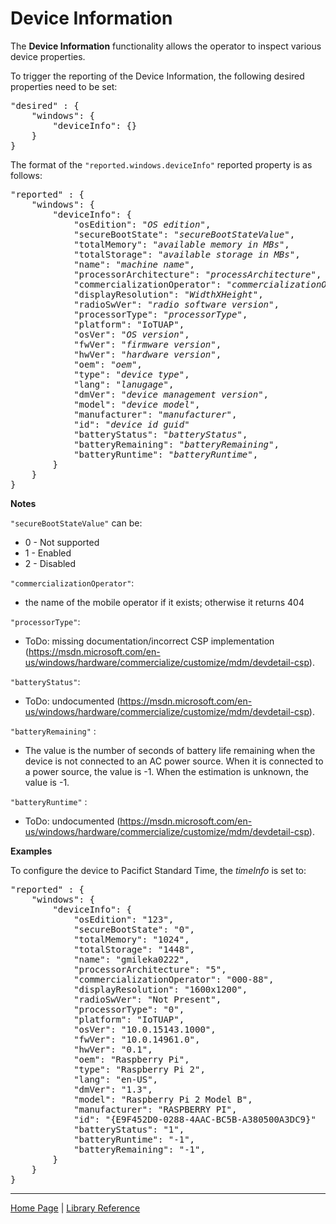 # Device Information

The **Device Information** functionality allows the operator to inspect various device properties.

To trigger the reporting of the Device Information, the following desired properties need to be set:

<pre>
"desired" : {
    "windows": {
        "deviceInfo": {}
    }
}
</pre>

The format of the `"reported.windows.deviceInfo"` reported property is as follows:

<pre>
"reported" : {
    "windows": {
        "deviceInfo": {
            "osEdition": "<i>OS edition</i>",
            "secureBootState": "<i>secureBootStateValue</i>",
            "totalMemory": "<i>available memory in MBs</i>",
            "totalStorage": "<i>available storage in MBs</i>",
            "name": "<i>machine name</i>",
            "processorArchitecture": "<i>processArchitecture</i>",
            "commercializationOperator": "<i>commercializationOperator</i>",
            "displayResolution": "<i>WidthXHeight</i>",
            "radioSwVer": "<i>radio software version</i>",
            "processorType": "<i>processorType</i>",
            "platform": "IoTUAP",
            "osVer": "<i>OS version</i>",
            "fwVer": "<i>firmware version</i>",
            "hwVer": "<i>hardware version</i>",
            "oem": "<i>oem</i>",
            "type": "<i>device type</i>",
            "lang": "<i>lanugage</i>",
            "dmVer": "<i>device management version</i>",
            "model": "<i>device model</i>",
            "manufacturer": "<i>manufacturer</i>",
            "id": "<i>device id guid</i>"
            "batteryStatus": "<i>batteryStatus</i>",
            "batteryRemaining": "<i>batteryRemaining</i>",
            "batteryRuntime": "<i>batteryRuntime</i>",
        }
    }
}
</pre>

**Notes**

`"secureBootStateValue"` can be:
- 0 - Not supported
- 1 - Enabled
- 2 - Disabled

`"commercializationOperator"`:
- the name of the mobile operator if it exists; otherwise it returns 404

`"processorType"`:
- ToDo: missing documentation/incorrect CSP implementation (https://msdn.microsoft.com/en-us/windows/hardware/commercialize/customize/mdm/devdetail-csp).

`"batteryStatus"`:
- ToDo: undocumented (https://msdn.microsoft.com/en-us/windows/hardware/commercialize/customize/mdm/devdetail-csp).

`"batteryRemaining"` :
- The value is the number of seconds of battery life remaining when the device is not connected to an AC power source. When it is connected to a power source, the value is -1. When the estimation is unknown, the value is -1.

`"batteryRuntime"` :
- ToDo: undocumented (https://msdn.microsoft.com/en-us/windows/hardware/commercialize/customize/mdm/devdetail-csp).

**Examples**

To configure the device to Pacifict Standard Time, the <i>timeInfo</i> is set to:

<pre>
"reported" : {
    "windows": {
        "deviceInfo": {
            "osEdition": "123",
            "secureBootState": "0",
            "totalMemory": "1024",
            "totalStorage": "1448",
            "name": "gmileka0222",
            "processorArchitecture": "5",
            "commercializationOperator": "000-88",
            "displayResolution": "1600x1200",
            "radioSwVer": "Not Present",
            "processorType": "0",
            "platform": "IoTUAP",
            "osVer": "10.0.15143.1000",
            "fwVer": "10.0.14961.0",
            "hwVer": "0.1",
            "oem": "Raspberry Pi",
            "type": "Raspberry Pi 2",
            "lang": "en-US",
            "dmVer": "1.3",
            "model": "Raspberry Pi 2 Model B",
            "manufacturer": "RASPBERRY PI",
            "id": "{E9F452D0-0288-4AAC-BC5B-A380500A3DC9}"
            "batteryStatus": "1",
            "batteryRuntime": "-1",
            "batteryRemaining": "-1",
        }
    }
}
</pre>

----

[Home Page](../README.md) | [Library Reference](library-reference.md)